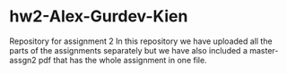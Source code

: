 # hw2-Alex-Gurdev-Kien
Repository for assignment 2
In this repository we have uploaded all the parts of the assignments separately but we have also included a master-assgn2 pdf that has the whole assignment in one file. 
